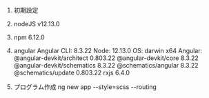 1. 初期設定

2. nodeJS v12.13.0

3. npm 6.12.0   

4. angular
Angular CLI: 8.3.22
Node: 12.13.0
OS: darwin x64
Angular:
@angular-devkit/architect    0.803.22
@angular-devkit/core         8.3.22
@angular-devkit/schematics   8.3.22
@schematics/angular          8.3.22
@schematics/update           0.803.22
rxjs                         6.4.0

5. プログラム作成
ng new app --style=scss --routing
